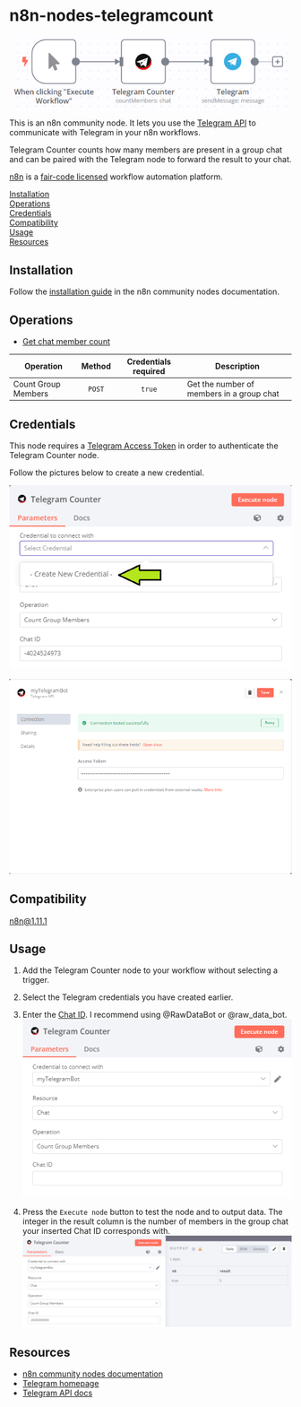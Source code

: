 # n8n-nodes-telegramcount

![Example workflow with Telegram Counter](assets/exampleworkflow.png)

This is an n8n community node. It lets you use the [Telegram API](https://core.telegram.org/api) to communicate with Telegram in your n8n workflows.

Telegram Counter counts how many members are present in a group chat and can be paired with the Telegram node to forward the result to your chat.

[n8n](https://n8n.io/) is a [fair-code licensed](https://docs.n8n.io/reference/license/) workflow automation platform.

[Installation](#installation)  
[Operations](#operations)  
[Credentials](#credentials)  
[Compatibility](#compatibility)  
[Usage](#usage)  
[Resources](#resources)

## Installation

Follow the [installation guide](https://docs.n8n.io/integrations/community-nodes/installation/) in the n8n community nodes documentation.

## Operations

*   [Get chat member count](https://core.telegram.org/bots/api#getchatmembercount/)

| Operation | Method | Credentials required  | Description |
|-----------|:-----------:|:---------------------:|-----------|
| Count Group Members | `POST` |        `true`         | Get the number of members in a group chat |

## Credentials

This node requires a [Telegram Access Token](https://docs.n8n.io/integrations/builtin/credentials/telegram/) in order to authenticate the Telegram Counter node.

Follow the pictures below to create a new credential.

![Select and create Telegram credentials](assets/telegramcredentials0.png)

![Create Telegram credentials](assets/telegramcredentials.png)

## Compatibility

n8n@1.11.1

## Usage

1.  Add the Telegram Counter node to your workflow without selecting a trigger.
    
2.  Select the Telegram credentials you have created earlier.
    
3.  Enter the [Chat ID](https://docs.n8n.io/integrations/builtin/app-nodes/n8n-nodes-base.telegram/#get-the-chat-id). I recommend using @RawDataBot or @raw\_data\_bot.  
    ![Telegram Counter node configuration](assets/configuration.png)
    
4.  Press the `Execute node` button to test the node and to output data. The integer in the result column is the number of members in the group chat your inserted Chat ID corresponds with.  
    ![Telegram Counter example output data](assets/outputdemo.png)
    
## Resources

*   [n8n community nodes documentation](https://docs.n8n.io/integrations/community-nodes/)
*   [Telegram homepage](https://telegram.org/)
*   [Telegram API docs](https://core.telegram.org/api/)
